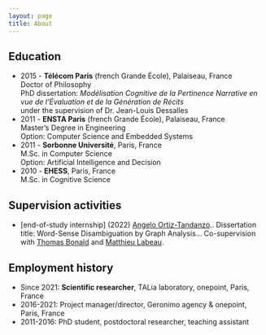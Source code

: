 ```yaml
---
layout: page
title: About
---
```



## Education 
* 2015 - **Télécom Paris** (french Grande École), Palaiseau, France <br/> Doctor of Philosophy <br/> PhD dissertation: _Modélisation Cognitive de la Pertinence Narrative en vue de l'Évaluation et de la Génération de Récits_ <br/> under the supervision of Dr. Jean-Louis Dessalles
* 2011 - **ENSTA Paris** (french Grande École), Palaiseau, France <br/> Master’s Degree in Engineering <br/> Option: Computer Science and Embedded Systems
* 2011 - **Sorbonne Université**, Paris, France <br/> M.Sc. in Computer Science <br/> Option: Artificial Intelligence and Decision
* 2010 - **EHESS**, Paris, France <br/> M.Sc. in Cognitive Science

## Supervision activities
* [end-of-study internship] (2022) [Angelo Ortiz-Tandanzo](https://www.linkedin.com/in/angelo-ortiz-tandazo-77289aa7?miniProfileUrn=urn%3Ali%3Afs_miniProfile%3AACoAABa78MYBxvBTxIpmov_OUaivV57gn4ylE78&lipi=urn%3Ali%3Apage%3Ad_flagship3_search_srp_all%3B7c1rLp3wTt%2B5h7lbDrCJNw%3D%3D)..
Dissertation title: Word-Sense Disambiguation by Graph Analysis...
Co-supervision with [Thomas Bonald](https://perso.telecom-paristech.fr/bonald/Home_page.html) and [Matthieu Labeau](https://www.telecom-paris.fr/matthieu-labeau).

## Employment history
* Since 2021: **Scientific researcher**, TALia laboratory, onepoint, Paris, France
* 2016-2021: Project manager/director, Geronimo agency & onepoint, Paris, France
* 2011-2016: PhD student, postdoctoral researcher, teaching assistant

